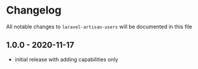# Changelog

All notable changes to `laravel-artisan-users` will be documented in this file

## 1.0.0 - 2020-11-17

- initial release with adding capabilities only

